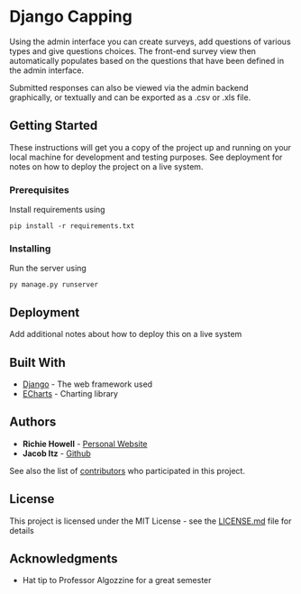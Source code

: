 # Django Capping

Using the admin interface you can create surveys, add questions of various types and give questions choices. The front-end survey view then automatically populates based on the questions that have been defined in the admin interface.

Submitted responses can also be viewed via the admin backend graphically, or textually and can be exported as a .csv or .xls file.

## Getting Started

These instructions will get you a copy of the project up and running on your local machine for development and testing purposes. See deployment for notes on how to deploy the project on a live system.

### Prerequisites

Install requirements using 
```
pip install -r requirements.txt
```

### Installing

Run the server using

```
py manage.py runserver
```




## Deployment

Add additional notes about how to deploy this on a live system

## Built With

* [Django](https://www.djangoproject.com/) - The web framework used
* [ECharts](https://ecomfe.github.io/echarts-doc/public/en/index.html) - Charting library

## Authors

* **Richie Howell** - [Personal Website](https://richiehowell.com/)
* **Jacob Itz** - [Github](https://github.com/JcobItz/)

See also the list of [contributors](https://github.com/JcobItz/Django-Capping/graphs/contributors) who participated in this project.

## License

This project is licensed under the MIT License - see the [LICENSE.md](LICENSE.md) file for details

## Acknowledgments

* Hat tip to Professor Algozzine for a great semester
